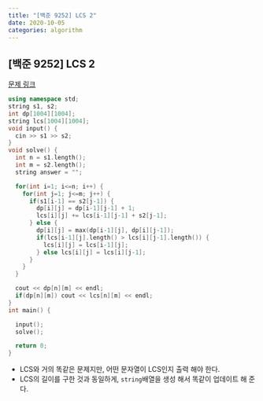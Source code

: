 ```yaml
---
title: "[백준 9252] LCS 2"
date: 2020-10-05
categories: algorithm
---
```

## [백준 9252] LCS 2
[문제 링크](https://www.acmicpc.net/problem/9252)

```c++
using namespace std;
string s1, s2;
int dp[1004][1004];
string lcs[1004][1004];
void input() {
  cin >> s1 >> s2;
}
void solve() {
  int n = s1.length();
  int m = s2.length();
  string answer = "";

  for(int i=1; i<=n; i++) {
    for(int j=1; j<=m; j++) {
      if(s1[i-1] == s2[j-1]) {
        dp[i][j] = dp[i-1][j-1] + 1;
        lcs[i][j] += lcs[i-1][j-1] + s2[j-1];
      } else {
        dp[i][j] = max(dp[i-1][j], dp[i][j-1]);
        if(lcs[i-1][j].length() > lcs[i][j-1].length()) {
          lcs[i][j] = lcs[i-1][j];
        } else lcs[i][j] = lcs[i][j-1];
      }
    }
  }

  cout << dp[n][m] << endl;
  if(dp[n][m]) cout << lcs[n][m] << endl;
}
int main() {

  input();
  solve();

  return 0;
}
```
- LCS와 거의 똑같은 문제지만, 어떤 문자열이 LCS인지 출력 해야 한다.
- LCS의 길이를 구한 것과 동일하게, `string`배열을 생성 해서 똑같이 업데이트 해 준다.